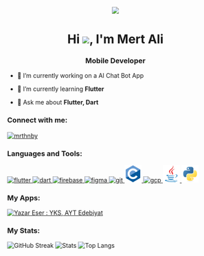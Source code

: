 <p align="center">
<img src="https://user-images.githubusercontent.com/72457200/205451186-4f6d193d-b687-43cf-9586-d388cb932bb5.gif" />
</p>
  
<h1 align="center">Hi <img src="https://raw.githubusercontent.com/MartinHeinz/MartinHeinz/master/wave.gif" width="40">, I'm Mert Ali</h1>
<h3 align="center">Mobile Developer</h3>

- 🔭 I’m currently working on a AI Chat Bot App

- 🌱 I’m currently learning **Flutter**

- 💬 Ask me about **Flutter, Dart**

<h3 align="left">Connect with me:</h3>
<p align="left">
<a href="https://twitter.com/mrthnby" target="_blank"  rel="noopener noreferrer" ><img align="center" src="https://raw.githubusercontent.com/rahuldkjain/github-profile-readme-generator/master/src/images/icons/Social/twitter.svg" alt="mrthnby" height="30" width="40" /></a>
</p>

<h3 align="left">Languages and Tools:</h3>
<p align="left"> 
  
<a href="https://flutter.dev" target="_blank" rel="noreferrer"> 
<img src="https://www.vectorlogo.zone/logos/flutterio/flutterio-icon.svg" alt="flutter" width="40" height="40"/>
</a> 

<a href="https://dart.dev" target="_blank" rel="noreferrer">
<img src="https://www.vectorlogo.zone/logos/dartlang/dartlang-icon.svg" alt="dart" width="40" height="40"/> 
</a>

<a href="https://firebase.google.com/" target="_blank" rel="noreferrer"> 
<img src="https://www.vectorlogo.zone/logos/firebase/firebase-icon.svg" alt="firebase" width="40" height="40"/>
</a> 

<a href="https://www.figma.com/" target="_blank" rel="noreferrer">
<img src="https://www.vectorlogo.zone/logos/figma/figma-icon.svg" alt="figma" width="40" height="40"/> 
</a> 

<a href="https://git-scm.com/" target="_blank" rel="noreferrer">
<img src="https://www.vectorlogo.zone/logos/git-scm/git-scm-icon.svg" alt="git" width="40" height="40"/>
</a> 

<a href="https://www.cprogramming.com/" target="_blank" rel="noreferrer"> 
<img src="https://raw.githubusercontent.com/devicons/devicon/master/icons/c/c-original.svg" alt="c" width="40" height="40"/>
</a> 
  
<a href="https://cloud.google.com" target="_blank" rel="noreferrer"> 
<img src="https://www.vectorlogo.zone/logos/google_cloud/google_cloud-icon.svg" alt="gcp" width="40" height="40"/> 
</a> 

<a href="https://www.java.com" target="_blank" rel="noreferrer"> 
<img src="https://raw.githubusercontent.com/devicons/devicon/master/icons/java/java-original.svg" alt="java" width="40" height="40"/> 
</a> 

<a href="https://www.python.org" target="_blank" rel="noreferrer">
<img src="https://raw.githubusercontent.com/devicons/devicon/master/icons/python/python-original.svg" alt="python" width="40" height="40"/> 
</a> 
</p>

<h3 align="left">My Apps:</h3>
<a href="https://play.google.com/store/apps/details?id=com.yazareser.yks_yazar_eser" target="_blank" rel="noreferrer">
<img src="https://user-images.githubusercontent.com/72457200/218078410-f97307f5-d351-4937-9135-6d6dab4f6da6.png" alt="Yazar Eser : YKS, AYT Edebiyat" width="150" height="150" style="border-radius:100"/> 
</a> 


<h3 align="left">My Stats:</h3>

![GitHub Streak](http://github-readme-streak-stats.herokuapp.com?user=mrthnby&theme=onedark&hide_border=true&border_radius=4.7)
![Stats](https://github-readme-stats.vercel.app/api?username=mrthnby&show_icons=true&locale=en&theme=onedark&hide_border=true&border_radius=4.7)
![Top Langs](https://github-readme-stats.vercel.app/api/top-langs/?username=mrthnby&layout=compact&theme=onedark&hide_border=true&border_radius=4.7)
